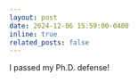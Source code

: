 ```yaml
---
layout: post
date: 2024-12-06 15:59:00-0400
inline: true
related_posts: false
---
```


I passed my Ph.D. defense!
